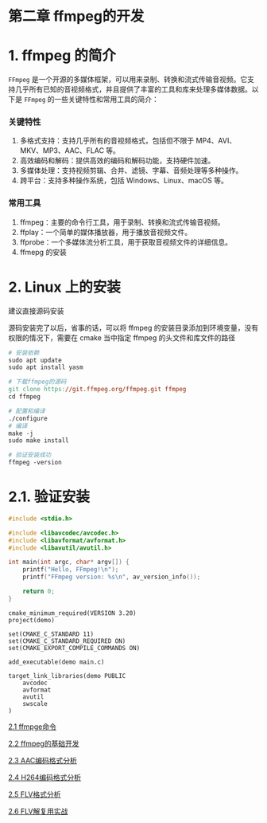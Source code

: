# 第二章 ffmpeg的开发

# 1. ffmpeg 的简介

`FFmpeg` 是一个开源的多媒体框架，可以用来录制、转换和流式传输音视频。它支持几乎所有已知的音视频格式，并且提供了丰富的工具和库来处理多媒体数据。以下是 `FFmpeg` 的一些关键特性和常用工具的简介：

### 关键特性

1. 多格式支持：支持几乎所有的音视频格式，包括但不限于 MP4、AVI、MKV、MP3、AAC、FLAC 等。
2. 高效编码和解码：提供高效的编码和解码功能，支持硬件加速。
3. 多媒体处理：支持视频剪辑、合并、滤镜、字幕、音频处理等多种操作。
4. 跨平台：支持多种操作系统，包括 Windows、Linux、macOS 等。

### 常用工具

1. ffmpeg：主要的命令行工具，用于录制、转换和流式传输音视频。
2. ffplay：一个简单的媒体播放器，用于播放音视频文件。
3. ffprobe：一个多媒体流分析工具，用于获取音视频文件的详细信息。
4. ffmepg 的安装

# 2. Linux 上的安装

建议直接源码安装

源码安装完了以后，省事的话，可以将 ffmpeg 的安装目录添加到环境变量，没有权限的情况下，需要在 cmake 当中指定 ffmpeg 的头文件和库文件的路径

```makefile
# 安装依赖
sudo apt update
sudo apt install yasm

# 下载ffmpeg的源码
git clone https://git.ffmpeg.org/ffmpeg.git ffmpeg
cd ffmpeg

# 配置和编译
./configure
# 编译
make -j
sudo make install

# 验证安装成功
ffmpeg -version
```

# 2.1. 验证安装

```c
#include <stdio.h>

#include <libavcodec/avcodec.h>
#include <libavformat/avformat.h>
#include <libavutil/avutil.h>

int main(int argc, char* argv[]) {
    printf("Hello, FFmpeg!\n");
    printf("FFmpeg version: %s\n", av_version_info());

    return 0;
}
```

```
cmake_minimum_required(VERSION 3.20)
project(demo)

set(CMAKE_C_STANDARD 11)
set(CMAKE_C_STANDARD_REQUIRED ON)
set(CMAKE_EXPORT_COMPILE_COMMANDS ON)

add_executable(demo main.c)

target_link_libraries(demo PUBLIC
    avcodec
    avformat
    avutil
    swscale
)
```

[2.1 ffmpge命令](2%201%20ffmpge命令%20e5e5aea21e23497788af4c55a92f5449.md)

[2.2 ffmpeg的基础开发](2%202%20ffmpeg的基础开发%208a4ef1b47d9e4f378f66532c1d9e31e8.md)

[2.3 AAC编码格式分析](2%203%20AAC编码格式分析%20876fadfe666b47db8f08bac501e1a8ad.md)

[2.4 H264编码格式分析](2%204%20H264编码格式分析%2036ea6269880e4a0986c852a7061ee255.md)

[2.5 FLV格式分析](2%205%20FLV格式分析%204fae9d56685644d9b066ba68b099e48e.md)

[2.6 FLV解复用实战](2%206%20FLV解复用实战%203fea0486b80d423d94664f71f0bc7f63.md)